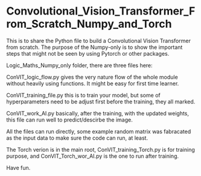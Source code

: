 # Convolutional_Vision_Transformer_From_Scratch_Numpy_and_Torch

This is to share the Python file to build a Convolutional Vision Transformer from scratch. The purpose of the Numpy-only is to show the important steps that might not be seen by using Pytorch or other packages.

Logic_Maths_Numpy_only folder, there are three files here:

ConVIT_logic_flow.py gives the very nature flow of the whole module without heavily using functions. It might be easy for first time learner.

ConVIT_training_file.py this is to train your model, but some of hyperparameters need to be adjust first before the training, they all marked.

ConVIT_work_AI.py basically, after the training, with the updated weights, this file can run well to predict/descirbe the image.

All the files can run directly, some example random matrix was fabracated as the input data to make sure the code can run, at least.

The Torch verion is in the main root, ConVIT_training_Torch.py is for training purpose, and ConVIT_Torch_wor_AI.py is the one to run after training.

Have fun.
